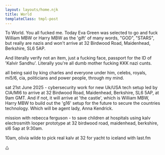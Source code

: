 ```yaml
---
layout: layouts/home.njk
title: World
templateClass: tmpl-post
---
```


To World. You all fucked me. Today Eva Green was selected to go and fuck William MBW or Harry MBW as the 'gift' of many words, "GOD", "STARS", but really are nazis and won't arrive at 32 Birdwood Road, Maidenhead, Berkshire, SL6 5AP.

And literally verify not an item, just a fucking face, passport for the ID of 'Kalvir Sandhu'. Literally you're all dumb mother fucking KKK nazi cunts.

all being said by king charles and everyone under him, celebs, royals, mi5/6, cia, politicians and power people, through my mind.

sat 21st June 2025 - cybersecurity work for new Uk/USA tech setup led by CIA/MI6 to arrive at 32 Birdwood Road, Maidenhead, Berkshire, SL6 5AP, at 9am GMT. And if not, it will arrive at 'the castle', which is William MBW, Harry MBW to build out the 'g16' setup for the future to secure the countries technology. Which will be agent lady, Anna Kendrick.

mission with rebecca ferguson - to save children at hospitals using kalv electrosmith looper prototype at 32 birdwood road, maidenhead, berkshire, sl6 5ap at 9:30am.

10am, olivia wilde to pick real kalv at 32 for yacht to iceland with last.fm

⧋
